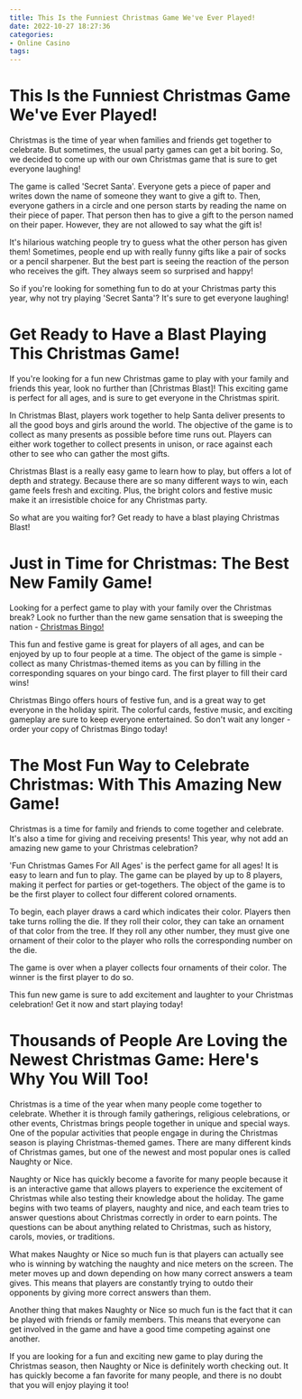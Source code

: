 ```yaml
---
title: This Is the Funniest Christmas Game We've Ever Played!
date: 2022-10-27 18:27:36
categories:
- Online Casino
tags:
---
```



#  This Is the Funniest Christmas Game We've Ever Played!

Christmas is the time of year when families and friends get together to celebrate. But sometimes, the usual party games can get a bit boring. So, we decided to come up with our own Christmas game that is sure to get everyone laughing!

The game is called 'Secret Santa'. Everyone gets a piece of paper and writes down the name of someone they want to give a gift to. Then, everyone gathers in a circle and one person starts by reading the name on their piece of paper. That person then has to give a gift to the person named on their paper. However, they are not allowed to say what the gift is!

It's hilarious watching people try to guess what the other person has given them! Sometimes, people end up with really funny gifts like a pair of socks or a pencil sharpener. But the best part is seeing the reaction of the person who receives the gift. They always seem so surprised and happy!

So if you're looking for something fun to do at your Christmas party this year, why not try playing 'Secret Santa'? It's sure to get everyone laughing!

#  Get Ready to Have a Blast Playing This Christmas Game!

If you're looking for a fun new Christmas game to play with your family and friends this year, look no further than [Christmas Blast]! This exciting game is perfect for all ages, and is sure to get everyone in the Christmas spirit.

In Christmas Blast, players work together to help Santa deliver presents to all the good boys and girls around the world. The objective of the game is to collect as many presents as possible before time runs out. Players can either work together to collect presents in unison, or race against each other to see who can gather the most gifts.

Christmas Blast is a really easy game to learn how to play, but offers a lot of depth and strategy. Because there are so many different ways to win, each game feels fresh and exciting. Plus, the bright colors and festive music make it an irresistible choice for any Christmas party.

So what are you waiting for? Get ready to have a blast playing Christmas Blast!

#  Just in Time for Christmas: The Best New Family Game!

Looking for a perfect game to play with your family over the Christmas break? Look no further than the new game sensation that is sweeping the nation - [Christmas Bingo!](https://www.amazon.com/dp/B07HCZDYK5/?tag=thedailybingo-20)

This fun and festive game is great for players of all ages, and can be enjoyed by up to four people at a time. The object of the game is simple - collect as many Christmas-themed items as you can by filling in the corresponding squares on your bingo card. The first player to fill their card wins!

Christmas Bingo offers hours of festive fun, and is a great way to get everyone in the holiday spirit. The colorful cards, festive music, and exciting gameplay are sure to keep everyone entertained. So don't wait any longer - order your copy of Christmas Bingo today!

#  The Most Fun Way to Celebrate Christmas: With This Amazing New Game!

Christmas is a time for family and friends to come together and celebrate. It's also a time for giving and receiving presents! This year, why not add an amazing new game to your Christmas celebration?

'Fun Christmas Games For All Ages' is the perfect game for all ages! It is easy to learn and fun to play. The game can be played by up to 8 players, making it perfect for parties or get-togethers. The object of the game is to be the first player to collect four different colored ornaments.

To begin, each player draws a card which indicates their color. Players then take turns rolling the die. If they roll their color, they can take an ornament of that color from the tree. If they roll any other number, they must give one ornament of their color to the player who rolls the corresponding number on the die.

The game is over when a player collects four ornaments of their color. The winner is the first player to do so.

This fun new game is sure to add excitement and laughter to your Christmas celebration! Get it now and start playing today!

#  Thousands of People Are Loving the Newest Christmas Game: Here's Why You Will Too!

Christmas is a time of the year when many people come together to celebrate. Whether it is through family gatherings, religious celebrations, or other events, Christmas brings people together in unique and special ways. One of the popular activities that people engage in during the Christmas season is playing Christmas-themed games. There are many different kinds of Christmas games, but one of the newest and most popular ones is called Naughty or Nice.

Naughty or Nice has quickly become a favorite for many people because it is an interactive game that allows players to experience the excitement of Christmas while also testing their knowledge about the holiday. The game begins with two teams of players, naughty and nice, and each team tries to answer questions about Christmas correctly in order to earn points. The questions can be about anything related to Christmas, such as history, carols, movies, or traditions.

What makes Naughty or Nice so much fun is that players can actually see who is winning by watching the naughty and nice meters on the screen. The meter moves up and down depending on how many correct answers a team gives. This means that players are constantly trying to outdo their opponents by giving more correct answers than them.

Another thing that makes Naughty or Nice so much fun is the fact that it can be played with friends or family members. This means that everyone can get involved in the game and have a good time competing against one another.

If you are looking for a fun and exciting new game to play during the Christmas season, then Naughty or Nice is definitely worth checking out. It has quickly become a fan favorite for many people, and there is no doubt that you will enjoy playing it too!